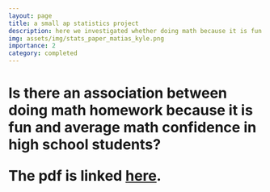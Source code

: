 ```yaml
---
layout: page
title: a small ap statistics project
description: here we investigated whether doing math because it is fun has an association with average confidence in solving math problems among high school students
img: assets/img/stats_paper_matias_kyle.png
importance: 2
category: completed
---
```


  <h1> <b> Is there an association between doing math homework because it is fun and average math confidence in high school students? <b> 
  <p>The pdf is linked <a href="/assets/pdf/matias-relyea-hyle-hollars-math-fun-confidence-stats">here</a>.</p>



